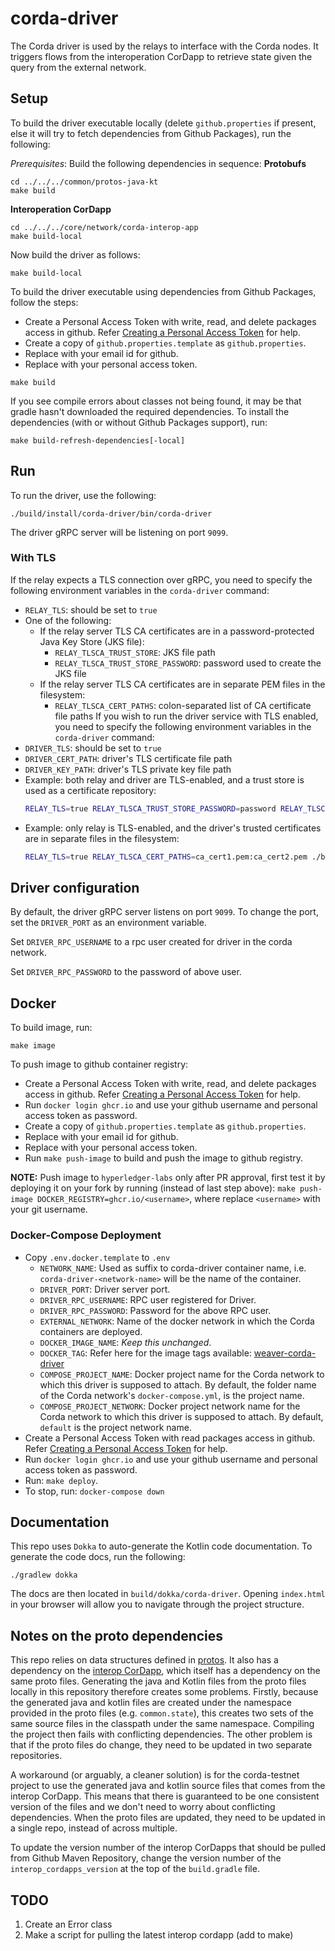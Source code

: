 <!--
 Copyright IBM Corp. All Rights Reserved.

 SPDX-License-Identifier: CC-BY-4.0
 -->
# corda-driver

The Corda driver is used by the relays to interface with the Corda nodes. It
triggers flows from the interoperation CorDapp to retrieve state given the query
from the external network.

## Setup

To build the driver executable locally (delete `github.properties` if present, else it will try to fetch dependencies from Github Packages), run the following:

_Prerequisites_: Build the following dependencies in sequence:
**Protobufs**
```
cd ../../../common/protos-java-kt
make build
```
**Interoperation CorDapp**
```
cd ../../../core/network/corda-interop-app
make build-local
```

Now build the driver as follows:
```
make build-local
```

To build the driver executable using dependencies from Github Packages, follow the steps:
* Create a Personal Access Token with write, read, and delete packages access in github. Refer [Creating a Personal Access Token](https://docs.github.com/en/github/authenticating-to-github/keeping-your-account-and-data-secure/creating-a-personal-access-token) for help.
* Create a copy of `github.properties.template` as `github.properties`.
* Replace <GITHUB Email> with your email id for github.
* Replace <GITHUB Personal Access Token> with your personal access token.

```
make build
```

If you see compile errors about classes not being found, it may be that gradle
hasn't downloaded the required dependencies. To install the dependencies (with or without Github Packages support), run:

```
make build-refresh-dependencies[-local]
```

## Run

To run the driver, use the following:

```
./build/install/corda-driver/bin/corda-driver
```

The driver gRPC server will be listening on port `9099`.

### With TLS

If the relay expects a TLS connection over gRPC, you need to specify the following environment variables in the `corda-driver` command:
- `RELAY_TLS`: should be set to `true`
- One of the following:
  * If the relay server TLS CA certificates are in a password-protected Java Key Store (JKS file):
    - `RELAY_TLSCA_TRUST_STORE`: JKS file path
    - `RELAY_TLSCA_TRUST_STORE_PASSWORD`: password used to create the JKS file
  * If the relay server TLS CA certificates are in separate PEM files in the filesystem:
    - `RELAY_TLSCA_CERT_PATHS`: colon-separated list of CA certificate file paths
If you wish to run the driver service with TLS enabled, you need to specify the following environment variables in the `corda-driver` command:
- `DRIVER_TLS`: should be set to `true`
- `DRIVER_CERT_PATH`: driver's TLS certificate file path
- `DRIVER_KEY_PATH`: driver's TLS private key file path
- Example: both relay and driver are TLS-enabled, and a trust store is used as a certificate repository:
  ```bash
  RELAY_TLS=true RELAY_TLSCA_TRUST_STORE_PASSWORD=password RELAY_TLSCA_TRUST_STORE=trust_store.jks DRIVER_TLS=true DRIVER_CERT_PATH=cert.pem DRIVER_KEY_PATH=key.pem ./build/install/corda-driver/bin/corda-driver
  ```
- Example: only relay is TLS-enabled, and the driver's trusted certificates are in separate files in the filesystem:
  ```bash
  RELAY_TLS=true RELAY_TLSCA_CERT_PATHS=ca_cert1.pem:ca_cert2.pem ./build/install/corda-driver/bin/corda-driver
  ```

## Driver configuration

By default, the driver gRPC server listens on port `9099`. To change the port, set 
the `DRIVER_PORT` as an environment variable. 

Set `DRIVER_RPC_USERNAME` to a rpc user created for driver in the corda network.

Set `DRIVER_RPC_PASSWORD` to the password of above user.

## Docker

To build image, run:
```
make image
```

To push image to github container registry:

* Create a Personal Access Token with write, read, and delete packages access in github. Refer [Creating a Personal Access Token](https://docs.github.com/en/github/authenticating-to-github/keeping-your-account-and-data-secure/creating-a-personal-access-token) for help.
* Run `docker login ghcr.io` and use your github username and personal access token as password.
* Create a copy of `github.properties.template` as `github.properties`.
* Replace <GITHUB Email> with your email id for github.
* Replace <GITHUB Personal Access Token> with your personal access token.
* Run `make push-image` to build and push the image to github registry.

**NOTE:** Push image to `hyperledger-labs` only after PR approval, first test it by deploying it on your fork by running (instead of last step above): `make push-image DOCKER_REGISTRY=ghcr.io/<username>`, where replace `<username>` with your git username.

### Docker-Compose Deployment

* Copy `.env.docker.template` to `.env`
    - `NETWORK_NAME`: Used as suffix to corda-driver container name, i.e. `corda-driver-<network-name>` will be the name of the container.
    - `DRIVER_PORT`: Driver server port.
    - `DRIVER_RPC_USERNAME`: RPC user registered for Driver.
    - `DRIVER_RPC_PASSWORD`: Password for the above RPC user.
    - `EXTERNAL_NETWORK`: Name of the docker network in which the Corda containers are deployed.
    - `DOCKER_IMAGE_NAME`: _Keep this unchanged_.
    - `DOCKER_TAG`: Refer here for the image tags available: [weaver-corda-driver](https://github.com/hyperledger-labs/weaver-dlt-interoperability/pkgs/container/weaver-corda-driver)
    - `COMPOSE_PROJECT_NAME`: Docker project name for the Corda network to which this driver is supposed to attach. By default, the folder name of the Corda network's `docker-compose.yml`, is the project name.
    - `COMPOSE_PROJECT_NETWORK`: Docker project network name for the Corda network to which this driver is supposed to attach. By default, `default` is the project network name.
* Create a Personal Access Token with read packages access in github. Refer [Creating a Personal Access Token](https://docs.github.com/en/github/authenticating-to-github/keeping-your-account-and-data-secure/creating-a-personal-access-token) for help.
* Run `docker login ghcr.io` and use your github username and personal access token as password.
* Run: `make deploy`.
* To stop, run: `docker-compose down`

## Documentation

This repo uses `Dokka` to auto-generate the Kotlin code documentation. To
generate the code docs, run the following:

```
./gradlew dokka
```

The docs are then located in `build/dokka/corda-driver`. Opening
`index.html` in your browser will allow you to navigate through the project
structure.

## Notes on the proto dependencies

This repo relies on data structures defined in
[protos](../../../common/protos). It
also has a dependency on the [interop
CorDapp](../../../core/network/corda-interop-app), which
itself has a dependency on the same proto files. Generating the java and Kotlin
files from the proto files locally in this repository therefore creates some
problems. Firstly, because the generated java and kotlin files are created under
the namespace provided in the proto files (e.g. `common.state`), this creates
two sets of the same source files in the classpath under the same namespace.
Compiling the project then fails with conflicting dependencies. The other
problem is that if the proto files do change, they need to be updated in two
separate repositories.

A workaround (or arguably, a cleaner solution) is for the corda-testnet project
to use the generated java and kotlin source files that comes from the interop
CorDapp. This means that there is guaranteed to be one consistent version of the
files and we don't need to worry about conflicting dependencies. When the proto
files are updated, they need to be updated in a single repo, instead of across
multiple.

To update the version number of the interop CorDapps that should be pulled from
Github Maven Repository, change the version number of the `interop_cordapps_version` at the
top of the `build.gradle` file. 

## TODO

1. Create an Error class
2. Make a script for pulling the latest interop cordapp (add to make)
